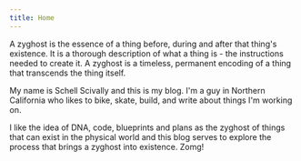 ```yaml
---
title: Home
---
```


A zyghost is the essence of a thing before, during and after that thing\'s
existence. It is a thorough description of what a thing is - the
instructions needed to create it. A zyghost is a timeless, permanent
encoding of a thing that transcends the thing itself.

My name is Schell Scivally and this is my blog. I\'m a guy in Northern
California who likes to bike, skate, build, and write about things I\'m working 
on.

I like the idea of DNA, code, blueprints and plans as the zyghost of things that
can exist in the physical world and this blog serves to explore the process 
that brings a zyghost into existence. Zomg!
